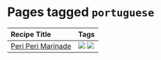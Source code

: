 # Pages tagged `portuguese`

|Recipe Title|Tags
|:---|:---|
|[Peri Peri Marinade](../recipes/periperimarinade.md)|[![](https://img.shields.io/badge/tag-portuguese-f53bfe)](../tags/portuguese.md) [![](https://img.shields.io/badge/tag-vegan-659a8f)](../tags/vegan.md)|